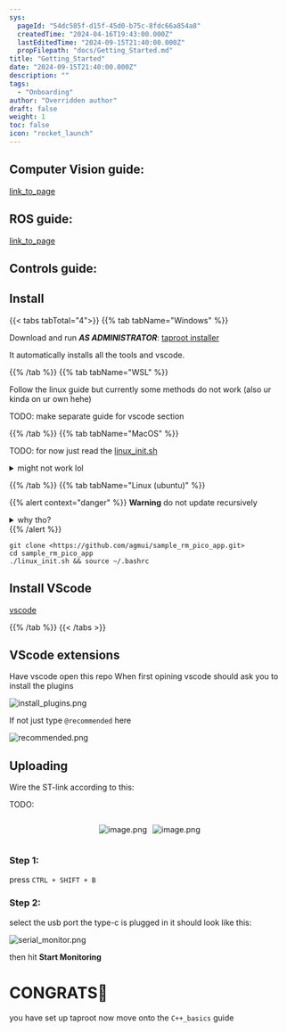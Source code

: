 ```yaml
---
sys:
  pageId: "54dc585f-d15f-45d0-b75c-8fdc66a854a8"
  createdTime: "2024-04-16T19:43:00.000Z"
  lastEditedTime: "2024-09-15T21:40:00.000Z"
  propFilepath: "docs/Getting_Started.md"
title: "Getting_Started"
date: "2024-09-15T21:40:00.000Z"
description: ""
tags:
  - "Onboarding"
author: "Overridden author"
draft: false
weight: 1
toc: false
icon: "rocket_launch"
---
```


## Computer Vision guide:

[link_to_page](86d45bc0-388b-4d26-8848-44f255f73d0e)

## ROS guide:

[link_to_page](3c76c1de-ec8f-46d6-8b0a-294005edc2d5)

## Controls guide:

## Install

{{< tabs tabTotal="4">}}
{{% tab tabName="Windows" %}}

Download and run _**AS ADMINISTRATOR**_: [taproot installer](https://github.com/Thornbots/TeachingFreshies/releases/tag/1.0)

It automatically installs all the tools and vscode.

{{% /tab %}}
{{% tab tabName="WSL" %}}

Follow the linux guide but currently some methods do not work (also ur kinda on ur own hehe)

TODO: make separate guide for vscode section

{{% /tab %}}
{{% tab tabName="MacOS" %}}

TODO: for now just read the [linux_init.sh](https://github.com/agmui/sample_rm_pico_app/blob/main/linux_init.sh)

<details>
<summary>might not work lol</summary>

`brew install libusb pkg-config`

Next install: [vscode](https://code.visualstudio.com/Download)

</details>

{{% /tab %}}
{{% tab tabName="Linux (ubuntu)" %}}

{{% alert context="danger" %}}
**Warning** do not update recursively
<details>
<summary>why tho?</summary>
There are some submodules that may go on for a while (like tinyusb) and I highly
recommend you don't need to get them.
If you want to see what submodules I update just look in `linux_init.sh`
</details>
{{% /alert %}}

```shell
git clone <https://github.com/agmui/sample_rm_pico_app.git>
cd sample_rm_pico_app
./linux_init.sh && source ~/.bashrc
```

## Install VScode

[vscode](https://code.visualstudio.com/Download)

{{% /tab %}}
{{< /tabs >}}

## VScode extensions

Have vscode open this repo
When first opining vscode should ask you to install the plugins

![install_plugins.png](https://prod-files-secure.s3.us-west-2.amazonaws.com/d518164a-d88e-44d1-a4ee-3adb3bd8bce0/89bd30f0-1825-4e77-867b-0a41ce370880/install_plugins.png?X-Amz-Algorithm=AWS4-HMAC-SHA256&X-Amz-Content-Sha256=UNSIGNED-PAYLOAD&X-Amz-Credential=ASIAZI2LB46625BIOCHF%2F20250415%2Fus-west-2%2Fs3%2Faws4_request&X-Amz-Date=20250415T050905Z&X-Amz-Expires=3600&X-Amz-Security-Token=IQoJb3JpZ2luX2VjEJ3%2F%2F%2F%2F%2F%2F%2F%2F%2F%2FwEaCXVzLXdlc3QtMiJHMEUCIDxCwXUH4gv2V2rTkP0qiDDez1Vhh%2B4Nl4vrMK0H8ZsZAiEAxc8pbfz3SmgjDl76BHyTObsKpGrb48VpWoUwdyhKLMwq%2FwMIJhAAGgw2Mzc0MjMxODM4MDUiDCa66bhqaVBvi%2Ffh4CrcA%2B38mj3wqJ9w%2Fl3Bmqtd2B1n5FEB0h7k5iq4GAjRKbJ0pP6Hx8YZd0ax31%2FMC01yzoS7jug%2FgSno1goDYCGYj8azuMIA8YBGp1E%2FRQ%2BCaADGK921z8rHcAbQDUMfKGtaysGJ4AXCi7FevcuYI1dXJxGPaq9wYzRJw4SoiSbBr2CO3BJN7KjyrUv8zSfzNy3NX8o2l0%2B4ld%2BknkrDOr6TQdR6nhHeBlwJIlJ6kem1o1VL2%2BQK7x%2FzqiNYnQq1bmcuBc1YXB3hEvzU4XicRawVw4NomyHi1JDVYde7DbLlM99QiCXQfdMSX%2BYczEgrpeGKlqsz66naWnfK%2Fvz7pFFsXLAB9m7MVMdqnVcYt0FPAyqaOALIS7DtlGxnrAXF0twLxBdf25XeqLn5CYwV78BG1ueN3bVmgCHkxOyle7P%2BArryWqh1vb5hCMvehYYPmlTGsM%2BnEEn2Q2VH9DgeJ0ZoQFUB0TBPEQKbJfAIjYDHz2Y2AxkgBv7JS53KDaK%2BIDGlXqarnKY1PgAY%2Fzg6Vzy%2FZY3Lqbow3ArKJvG03nwYncGwwIns5CCDJxlmMhoZfMhTAsUZvTwlfkCnSom2%2BI3roxJta15MdA2JtHZM9fo5nzzTiE0uc8pV3aue0A3YMIrR978GOqUBF3ocjKuiZlDcpIwxwe8985Afs3wZOxLZ12jOD1CZ5OghG9JnEjEdp2qaajt%2Byff0NdC3eGViacjOwLKf%2FSGIN5evllVK2PS%2F%2F0tP7F8xj7WKyyni7jhwk1q0qNrLS3xRTYttmjZ0ifxoZNcFqHAldSLhOa5nGr9Ve%2BasDajYuYHcw0VIYUchupk%2Bhaabyvmw%2BdygTb%2FDcF5WRSraFfZX7OdrJZSp&X-Amz-Signature=1ce348e50180e2a1342db4aa9d8459e84a614a18cbfaebe4de9bff76b4c06707&X-Amz-SignedHeaders=host&x-id=GetObject)

If not just type `@recommended` here  

![recommended.png](https://prod-files-secure.s3.us-west-2.amazonaws.com/d518164a-d88e-44d1-a4ee-3adb3bd8bce0/61e661e9-5d85-4dfc-be0d-8d2097a5e793/recommended.png?X-Amz-Algorithm=AWS4-HMAC-SHA256&X-Amz-Content-Sha256=UNSIGNED-PAYLOAD&X-Amz-Credential=ASIAZI2LB46625BIOCHF%2F20250415%2Fus-west-2%2Fs3%2Faws4_request&X-Amz-Date=20250415T050905Z&X-Amz-Expires=3600&X-Amz-Security-Token=IQoJb3JpZ2luX2VjEJ3%2F%2F%2F%2F%2F%2F%2F%2F%2F%2FwEaCXVzLXdlc3QtMiJHMEUCIDxCwXUH4gv2V2rTkP0qiDDez1Vhh%2B4Nl4vrMK0H8ZsZAiEAxc8pbfz3SmgjDl76BHyTObsKpGrb48VpWoUwdyhKLMwq%2FwMIJhAAGgw2Mzc0MjMxODM4MDUiDCa66bhqaVBvi%2Ffh4CrcA%2B38mj3wqJ9w%2Fl3Bmqtd2B1n5FEB0h7k5iq4GAjRKbJ0pP6Hx8YZd0ax31%2FMC01yzoS7jug%2FgSno1goDYCGYj8azuMIA8YBGp1E%2FRQ%2BCaADGK921z8rHcAbQDUMfKGtaysGJ4AXCi7FevcuYI1dXJxGPaq9wYzRJw4SoiSbBr2CO3BJN7KjyrUv8zSfzNy3NX8o2l0%2B4ld%2BknkrDOr6TQdR6nhHeBlwJIlJ6kem1o1VL2%2BQK7x%2FzqiNYnQq1bmcuBc1YXB3hEvzU4XicRawVw4NomyHi1JDVYde7DbLlM99QiCXQfdMSX%2BYczEgrpeGKlqsz66naWnfK%2Fvz7pFFsXLAB9m7MVMdqnVcYt0FPAyqaOALIS7DtlGxnrAXF0twLxBdf25XeqLn5CYwV78BG1ueN3bVmgCHkxOyle7P%2BArryWqh1vb5hCMvehYYPmlTGsM%2BnEEn2Q2VH9DgeJ0ZoQFUB0TBPEQKbJfAIjYDHz2Y2AxkgBv7JS53KDaK%2BIDGlXqarnKY1PgAY%2Fzg6Vzy%2FZY3Lqbow3ArKJvG03nwYncGwwIns5CCDJxlmMhoZfMhTAsUZvTwlfkCnSom2%2BI3roxJta15MdA2JtHZM9fo5nzzTiE0uc8pV3aue0A3YMIrR978GOqUBF3ocjKuiZlDcpIwxwe8985Afs3wZOxLZ12jOD1CZ5OghG9JnEjEdp2qaajt%2Byff0NdC3eGViacjOwLKf%2FSGIN5evllVK2PS%2F%2F0tP7F8xj7WKyyni7jhwk1q0qNrLS3xRTYttmjZ0ifxoZNcFqHAldSLhOa5nGr9Ve%2BasDajYuYHcw0VIYUchupk%2Bhaabyvmw%2BdygTb%2FDcF5WRSraFfZX7OdrJZSp&X-Amz-Signature=4a61435b6124473dd6d1313b53937145858db6b1ca7d2d5b794215c30d1e4d0d&X-Amz-SignedHeaders=host&x-id=GetObject)

## Uploading

Wire the ST-link according to this:

TODO:

<div style="display: flex;flex-direction: row; column-gap:10px; max-width: 630px;justify-content: center;">
<div>

![image.png](https://prod-files-secure.s3.us-west-2.amazonaws.com/d518164a-d88e-44d1-a4ee-3adb3bd8bce0/210ecb78-1116-4d7b-b9b7-2292f66fa2c2/image.png?X-Amz-Algorithm=AWS4-HMAC-SHA256&X-Amz-Content-Sha256=UNSIGNED-PAYLOAD&X-Amz-Credential=ASIAZI2LB466TGMY2SNP%2F20250415%2Fus-west-2%2Fs3%2Faws4_request&X-Amz-Date=20250415T050907Z&X-Amz-Expires=3600&X-Amz-Security-Token=IQoJb3JpZ2luX2VjEJ3%2F%2F%2F%2F%2F%2F%2F%2F%2F%2FwEaCXVzLXdlc3QtMiJGMEQCIDw8gV%2Bj9VHU91rzcebT6CoH345OjLrV6hnrltuUJkRcAiBh%2FY8WsZ8Tp28vg8yRPGJnNeXBh7iv0CzuXAZlndcpWyr%2FAwgmEAAaDDYzNzQyMzE4MzgwNSIM1%2BmmuA75jij0zv4ZKtwDcGwbm2FB5ZcueUsEmyvd2GH8gFjjXdEKv%2BZRbuVSbiysJydzUuHFhooIbEgOE14t2c9kAawUVPKuxSPf6nzPwv0Yef5cH8WWQLTOiL5B%2BaXyIdUeYWKE07bVltCoNlOdlQ4B%2FRfagDSmsrxQMJRqNREN0Qlt2IaasVo4IoDfyWPYP0QxkMIvO%2FCIyYOmk1RWji04vRj6zkF9Xpex51%2BXpq9BGachn1cvcBRIKGphBZ95hIkYeIFB%2FJxDi577nZROVIL84TyRtxy7GZOAVIiVVB43d4dgItrG3mrAtlIepHqh55Kxbx6f4xHn%2BJmNRhbiz21X%2FlHxnAJhU5XTXysvH%2Fky%2B%2BeDdfhjElH%2BOxsWozYJVaS5xyVIktmNF2VvIzhxf3YEvEJtffhzGrntomp7jYOvCH1LDSnjxZF%2FBzSBMix2ouFpllbZnsJpqWaqbYvk3GFtG291KzWC0C1FUHCp5EJKOiuWdxO8lcu5%2Fz%2FUpT%2Bl5iNxu%2Frp6T2%2Fp9OSPZ0Lx%2BSulc4sn04DcFw%2Focoi5bkUo9Z1%2FHu3ph8INVslxcczmoVeyPF8J%2BWeRorjZlVWJSLSPhT3Bc5T7V%2BUQjIIrqeFLn1qWmGWIAVQ0wDVZQUgsroAnDuBMfgeiRUwmtD3vwY6pgE9GndRcB5r6PElBylHRgyJ7chlZInreK%2BBn4Jl9qv5UL8fwjx2uQ%2BaQIv54YiFeBMzLLbrkHnMLqsBXK4hH47%2F4JwGPRg5tzd0sP0vQLUj1HESOpcCWMP6xADhGAqHL7drneiA2r2r32A%2BA3N2m0SpaiZptcTIwSi%2FjLV4VKKhD%2Bk6ZPZHJrcqWS%2BrzfqlfBywbziOW34QwYifm98fQIFhigpYZa79&X-Amz-Signature=0e4c3e09d144471b65191d73de019926d3b4acd51dcb52fc6869a0b22532155b&X-Amz-SignedHeaders=host&x-id=GetObject)

</div>
<div>

![image.png](https://prod-files-secure.s3.us-west-2.amazonaws.com/d518164a-d88e-44d1-a4ee-3adb3bd8bce0/33a0fd0f-8ca6-4a86-8e09-26e95ded1fff/image.png?X-Amz-Algorithm=AWS4-HMAC-SHA256&X-Amz-Content-Sha256=UNSIGNED-PAYLOAD&X-Amz-Credential=ASIAZI2LB4665MFP6XV2%2F20250415%2Fus-west-2%2Fs3%2Faws4_request&X-Amz-Date=20250415T050908Z&X-Amz-Expires=3600&X-Amz-Security-Token=IQoJb3JpZ2luX2VjEJ3%2F%2F%2F%2F%2F%2F%2F%2F%2F%2FwEaCXVzLXdlc3QtMiJIMEYCIQCyUyx4IpTNmUD7g7CjkQIb7HthMFJBccNh%2BotWm7AuXAIhAPwxC5ogE1R4HpVRBTxEPGbp7Cho9mtCXKDX4MU3fqAxKv8DCCYQABoMNjM3NDIzMTgzODA1IgyE9O6x1%2F4b3BH371kq3ANhnK07Y6vqh5ZFeJJmeQhQsgdoAm0URiIU97%2BREt7HzhSBQbmhmxR%2F90jIhDlfl%2FLpDTqJpqDSLazVThhSigyTNWzrUeeUG7FJJRfbFfJy%2FoVnuHxIpMxMpKuFZCMbjzBO90AhudM4MMzCxBGIcR57VHEZDHCeOuXFZ1lIV8DL3EIipEQN9LGeoQwOCYyVdGIx31J56QanagWnkdah5vFR8rKM%2BA1lK5FOs4zk1hdFuDJUTiowr8yfBwYkkdOVqN9i4ArGwZ3v4gjbKFtdevIx8x0nE%2FycCYXz3FCPBLxbj3a5g%2B1VE3WcvOMwqu1x5T14xzX9Zv2jgqkEOtfEMnnE%2Fq%2BJlaMMiAY98aCy2vP7QNCnghLWc4YFzxnPWmnT0XL9fU5o3D8LGbjSYE8ab9XzToCs2dN%2BF5rE4tUOL0xVbNLtLwJW0zLLneasVSXMknayViqPQU4lwYJ8kEudFcbclciTGaZbQrJdJC6gJQNjh753R8zpap6%2BJadSq9lghQucENSHsbf6o0x9newX8RSml5zE6zUk6ZiLVoTWWjlmiX7snt0IfNoPTPYo21fEvvsIbdYjQlWVw0T6bwtquY12iR%2FAzbeSaDOu36Tmqh%2Bn916HWlbJU6Rw8dI9yTDd0Pe%2FBjqkAUHJwpse%2Bq42%2F9C4COnKpQeC4GEHEzM4gSHyJybxEzzKqTa5Pf%2BI0xHnMR3aSzfsjkjJfKsv9xN2B1xK7OT4C%2Fd5ukBVuLYaZaeDQvCFoAcpZ%2BBLAbvQC0bOBrioHxUkjzdGun6csMKrGAXsNIrPCXaE2i4Uz3E%2BHI6yEkIW4Oc%2FZ%2BA01uKs9fhjeTxAsDhS7Cpdvwxuf8F62V6QH2UKi4Id3CbZ&X-Amz-Signature=b00dbbefaad4ca5267449163c457365695d6bceecb7b9559fb6695dfbb49ad64&X-Amz-SignedHeaders=host&x-id=GetObject)

</div>
</div>

### Step 1:

press `CTRL + SHIFT + B`

### Step 2:

select the usb port the type-c is plugged in it should look like this:

![serial_monitor.png](https://prod-files-secure.s3.us-west-2.amazonaws.com/d518164a-d88e-44d1-a4ee-3adb3bd8bce0/f03f4774-05d4-4393-b6a0-d5efb6d315ab/serial_monitor.png?X-Amz-Algorithm=AWS4-HMAC-SHA256&X-Amz-Content-Sha256=UNSIGNED-PAYLOAD&X-Amz-Credential=ASIAZI2LB46625BIOCHF%2F20250415%2Fus-west-2%2Fs3%2Faws4_request&X-Amz-Date=20250415T050905Z&X-Amz-Expires=3600&X-Amz-Security-Token=IQoJb3JpZ2luX2VjEJ3%2F%2F%2F%2F%2F%2F%2F%2F%2F%2FwEaCXVzLXdlc3QtMiJHMEUCIDxCwXUH4gv2V2rTkP0qiDDez1Vhh%2B4Nl4vrMK0H8ZsZAiEAxc8pbfz3SmgjDl76BHyTObsKpGrb48VpWoUwdyhKLMwq%2FwMIJhAAGgw2Mzc0MjMxODM4MDUiDCa66bhqaVBvi%2Ffh4CrcA%2B38mj3wqJ9w%2Fl3Bmqtd2B1n5FEB0h7k5iq4GAjRKbJ0pP6Hx8YZd0ax31%2FMC01yzoS7jug%2FgSno1goDYCGYj8azuMIA8YBGp1E%2FRQ%2BCaADGK921z8rHcAbQDUMfKGtaysGJ4AXCi7FevcuYI1dXJxGPaq9wYzRJw4SoiSbBr2CO3BJN7KjyrUv8zSfzNy3NX8o2l0%2B4ld%2BknkrDOr6TQdR6nhHeBlwJIlJ6kem1o1VL2%2BQK7x%2FzqiNYnQq1bmcuBc1YXB3hEvzU4XicRawVw4NomyHi1JDVYde7DbLlM99QiCXQfdMSX%2BYczEgrpeGKlqsz66naWnfK%2Fvz7pFFsXLAB9m7MVMdqnVcYt0FPAyqaOALIS7DtlGxnrAXF0twLxBdf25XeqLn5CYwV78BG1ueN3bVmgCHkxOyle7P%2BArryWqh1vb5hCMvehYYPmlTGsM%2BnEEn2Q2VH9DgeJ0ZoQFUB0TBPEQKbJfAIjYDHz2Y2AxkgBv7JS53KDaK%2BIDGlXqarnKY1PgAY%2Fzg6Vzy%2FZY3Lqbow3ArKJvG03nwYncGwwIns5CCDJxlmMhoZfMhTAsUZvTwlfkCnSom2%2BI3roxJta15MdA2JtHZM9fo5nzzTiE0uc8pV3aue0A3YMIrR978GOqUBF3ocjKuiZlDcpIwxwe8985Afs3wZOxLZ12jOD1CZ5OghG9JnEjEdp2qaajt%2Byff0NdC3eGViacjOwLKf%2FSGIN5evllVK2PS%2F%2F0tP7F8xj7WKyyni7jhwk1q0qNrLS3xRTYttmjZ0ifxoZNcFqHAldSLhOa5nGr9Ve%2BasDajYuYHcw0VIYUchupk%2Bhaabyvmw%2BdygTb%2FDcF5WRSraFfZX7OdrJZSp&X-Amz-Signature=08e82db919d153f2b23cf5da08631e782e43e3e40135701529f9387fc342b9e2&X-Amz-SignedHeaders=host&x-id=GetObject)

then hit **Start Monitoring**

# CONGRATS🎉

you have set up taproot now move onto the `C++_basics` guide
